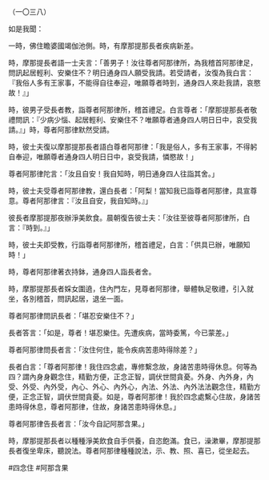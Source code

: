 （一〇三八）

如是我聞：

一時，佛住瞻婆國竭伽池側。時，有摩那提那長者疾病新差。

時，摩那提長者語一士夫言：「善男子！汝往尊者阿那律所，為我稽首阿那律足，問訊起居輕利、安樂住不？明日通身四人願受我請。若受請者，汝復為我白言：『我俗人多有王家事，不能得自往奉迎，唯願尊者時到，通身四人來赴我請，哀愍故！』」

時，彼男子受長者教，詣尊者阿那律所，稽首禮足。白言尊者：「摩那提那長者敬禮問訊：『少病少惱、起居輕利、安樂住不？唯願尊者通身四人明日日中，哀受我請。』」時，尊者阿那律默然受請。

時，彼士夫復以摩那提那長者語白尊者阿那律：「我是俗人，多有王家事，不得躬自奉迎，唯願尊者通身四人明日日中，哀受我請，憐愍故！」

尊者阿那律陀言：「汝且自安！我自知時，明日通身四人往詣其舍。」

時，彼士夫受尊者阿那律教，還白長者：「阿梨！當知我已詣尊者阿那律，具宣尊意。尊者阿那律言：『汝且自安，我自知時。』」

彼長者摩那提那夜辦淨美飲食。晨朝復告彼士夫：「汝往至彼尊者阿那律所，白言：『時到。』」

時，彼士夫即受教，行詣尊者阿那律所，稽首禮足，白言：「供具已辦，唯願知時！」

時，尊者阿那律著衣持鉢，通身四人詣長者舍。

時，摩那提那長者婇女圍遶，住內門左，見尊者阿那律，舉體執足敬禮，引入就坐，各別稽首，問訊起居，退坐一面。

尊者阿那律問訊長者：「堪忍安樂住不？」

長者答言：「如是，尊者！堪忍樂住。先遭疾病，當時委篤，今已蒙差。」

尊者阿那律問長者言：「汝住何住，能令疾病苦患時得除差？」

長者白言：「尊者阿那律！我住四念處，專修繫念故，身諸苦患時得休息。何等為四？謂內身身觀念住，精勤方便，正念正智，調伏世間貪憂。外身、內外身，內受、外受、內外受，內心、外心、內外心，內法、外法、內外法法觀念住，精勤方便，正念正智，調伏世間貪憂。如是，尊者阿那律！我於四念處繫心住故，身諸苦患時得休息，尊者阿那律，住故，身諸苦患時得休息。」

尊者阿那律告長者言：「汝今自記阿那含果。」

時，摩那提那長者以種種淨美飲食自手供養，自恣飽滿。食已，澡漱畢，摩那提那長者復坐卑床，聽說法。尊者阿那律種種說法，示、教、照、喜已，從坐起去。





#四念住
#阿那含果

